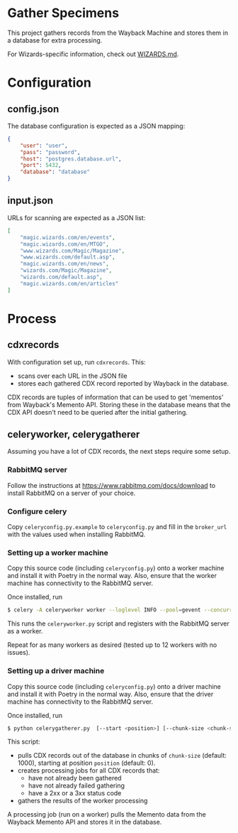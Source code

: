 Gather Specimens
================

This project gathers records from the Wayback Machine and stores them in a database
for extra processing.

For Wizards-specific information, check out [WIZARDS.md](WIZARDS.md).

# Configuration

## config.json

The database configuration is expected as a JSON mapping:

```json
{
    "user": "user",
    "pass": "password",
    "host": "postgres.database.url",
    "port": 5432,
    "database": "database"
}
```

## input.json

URLs for scanning are expected as a JSON list:

```json
[
    "magic.wizards.com/en/events",
    "magic.wizards.com/en/MTGO",
    "www.wizards.com/Magic/Magazine",
    "www.wizards.com/default.asp",
    "magic.wizards.com/en/news",
    "wizards.com/Magic/Magazine",
    "wizards.com/default.asp",
    "magic.wizards.com/en/articles"
]
```

# Process

## cdxrecords

With configuration set up, run `cdxrecords`. This:

- scans over each URL in the JSON file
- stores each gathered CDX record reported by Wayback in the database.

CDX records are tuples of information that can be used to get 'mementos' from Wayback's Memento API.
Storing these in the database means that the CDX API doesn't need to be queried after the initial gathering.

## celeryworker, celerygatherer

Assuming you have a lot of CDX records, the next steps require some setup.

### RabbitMQ server

Follow the instructions at https://www.rabbitmq.com/docs/download to install RabbitMQ on a server of your choice.

### Configure celery

Copy `celeryconfig.py.example` to `celeryconfig.py` and fill in the `broker_url` with the values used when installing RabbitMQ.

### Setting up a worker machine

Copy this source code (including `celeryconfig.py`) onto a worker machine and install it with Poetry in the normal way.
Also, ensure that the worker machine has connectivity to the RabbitMQ server.

Once installed, run

```bash
$ celery -A celeryworker worker --loglevel INFO --pool=gevent --concurrency=4
```

This runs the `celeryworker.py` script and registers with the RabbitMQ server as a worker.

Repeat for as many workers as desired (tested up to 12 workers with no issues).

### Setting up a driver machine

Copy this source code (including `celeryconfig.py`) onto a driver machine and install it with Poetry in the normal way.
Also, ensure that the driver machine has connectivity to the RabbitMQ server.

Once installed, run

```bash
$ python celerygatherer.py  [--start <position>] [--chunk-size <chunk-size>]
```

This script:
- pulls CDX records out of the database in chunks of `chunk-size` (default: 1000), starting at position `position` (default: 0).
- creates processing jobs for all CDX records that:
  - have not already been gathered
  - have not already failed gathering
  - have a 2xx or a 3xx status code
- gathers the results of the worker processing

A processing job (run on a worker) pulls the Memento data from the Wayback Memento API and stores it in the database.